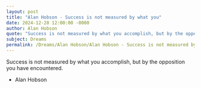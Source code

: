 ```yaml
---
layout: post
title: "Alan Hobson - Success is not measured by what you"
date: 2024-12-28 12:00:00 -0000
author: Alan Hobson
quote: "Success is not measured by what you accomplish, but by the opposition you have encountered."
subject: Dreams
permalink: /Dreams/Alan Hobson/Alan Hobson - Success is not measured by what you
---
```


Success is not measured by what you accomplish, but by the opposition you have encountered.

- Alan Hobson
